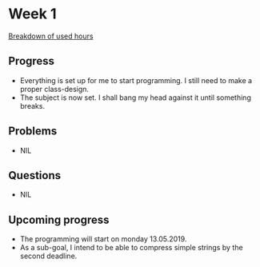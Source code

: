 # Week 1
[Breakdown of used hours](https://github.com/VirtualAkseli/UniBun/blob/master/Documentation/usedhours.md "hours used")

## Progress
- Everything is set up for me to start programming. I still need to make a proper class-design.
- The subject is now set. I shall bang my head against it until something breaks.

## Problems
- NIL

## Questions
- NIL

## Upcoming progress
- The programming will start on monday 13.05.2019. 
- As a sub-goal, I intend to be able to compress simple strings by the second deadline.
